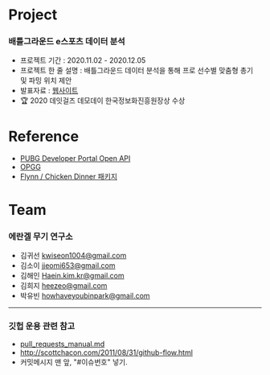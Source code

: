 # Project
### 배틀그라운드 e스포츠 데이터 분석
* 프로젝트 기간 : 2020.11.02 - 2020.12.05
* 프로젝트 한 줄 설명 : 배틀그라운드 데이터 분석을 통해 프로 선수별 맞춤형 총기 및 파밍 위치 제안
* 발표자료 : [웹사이트](https://dataitgirls4.github.io/team_5/)
* 🏆 2020 데잇걸즈 데모데이 한국정보화진흥원장상 수상 

# Reference
* [PUBG Developer Portal Open API](https://developer.pubg.com/)
* [OPGG](https://pubg.op.gg/)
* [Flynn / Chicken Dinner 패키지 ](https://chicken-dinner.readthedocs.io/en/latest/index.html)

# Team
### 에란겔 무기 연구소
* 김귀선 kwiseon1004@gmail.com
* 김소이 jjeomi653@gmail.com
* 김해인 Haein.kim.kr@gmail.com
* 김희지 heezeo@gmail.com
* 박유빈 howhaveyoubinpark@gmail.com

---

### 깃헙 운용 관련 참고
* [pull_requests_manual.md](pull_requests_manual.md)
* http://scottchacon.com/2011/08/31/github-flow.html  
* 커밋메시지 맨 앞, "#이슈번호" 넣기.
